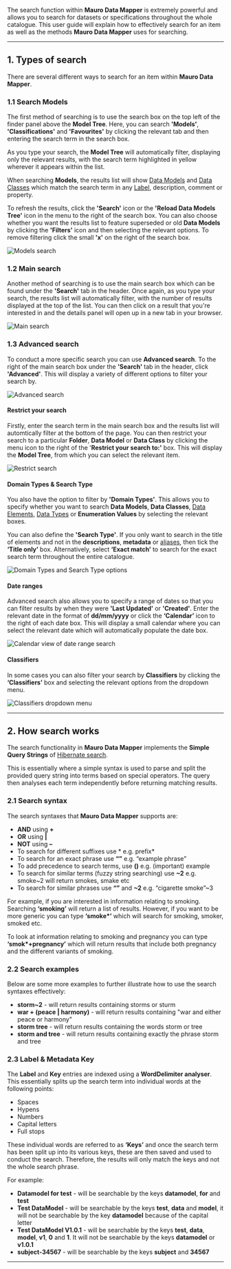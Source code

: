 The search function within **Mauro Data Mapper** is extremely powerful and allows you to search for datasets or specifications throughout the whole catalogue. This user guide will explain how to effectively search for an item as well as the methods **Mauro Data Mapper** uses for searching. 

---

## 1. Types of search

There are several different ways to search for an item within **Mauro Data Mapper**. 

### 1.1 Search Models

The first method of searching is to use the search box on the top left of the finder panel above the **Model Tree**. Here, you can search **'Models'**, **'Classifications'** and **'Favourites'** by clicking the relevant tab and then entering the search term in the search box. 

As you type your search, the **Model Tree** will automatically filter, displaying only the relevant results, with the search term highlighted in yellow wherever it appears within the list. 

When searching **Models**, the results list will show [Data Models](../../glossary/data-model/data-model.md) and [Data Classes](../../glossary/data-class/data-class.md) which match the search term in any [Label](../../glossary/label/label.md), description, comment or property.

To refresh the results, click the **'Search'** icon or the **'Reload Data Models Tree'** icon in the menu to the right of the search box. You can also choose whether you want the results list to feature superseded or old **Data Models** by clicking the **'Filters'** icon and then selecting the relevant options. To remove filtering click the small **'x'** on the right of the search box. 

![Models search](models-search.png)

### 1.2 Main search

Another method of searching is to use the main search box which can be found under the **'Search'** tab in the header. Once again, as you type your search, the results list will automatically filter, with the number of results displayed at the top of the list. You can then click on a result that you're interested in and the details panel will open up in a new tab in your browser.

![Main search](main-search.png)


### 1.3 Advanced search

To conduct a more specific search you can use **Advanced search**. To the right of the main search box under the **'Search'** tab in the header, click **'Advanced'**. This will display a variety of different options to filter your search by. 

![Advanced search](advanced-search.png)


#### Restrict your search

Firstly, enter the search term in the main search box and the results list will automtically filter at the bottom of the page. You can then restrict your search to a particular **Folder**, **Data Model** or **Data Class** by clicking the menu icon to the right of the '**Restrict your search to:'** box. This will display the **Model Tree**, from which you can select the relevant item. 

![Restrict search](restrict-search.png)


#### Domain Types & Search Type

You also have the option to filter by **'Domain Types'**. This allows you to specify whether you want to search **Data Models**, **Data Classes**, [Data Elements](../../glossary/data-element/data-element.md), [Data Types](../../glossary/data-type/data-type.md) or **Enumeration Values** by selecting the relevant boxes. 

You can also define the **'Search Type'**. If you only want to search in the title of elements and not in the **descriptions**, **metadata** or [aliases](../../glossary/aliases/aliases.md), then tick the **‘Title only’** box. Alternatively, select **‘Exact match’** to search for the exact search term throughout the entire catalogue.

![Domain Types and Search Type options](domain-search-type.png)


#### Date ranges

Advanced search also allows you to specify a range of dates so that you can filter results by when they were **'Last Updated'** or **'Created'**. Enter the relevant date in the format of **dd/mm/yyyy** or click the **‘Calendar’** icon to the right of each date box. This will display a small calendar where you can select the relevant date which will automatically populate the date box. 

![Calendar view of date range search](search-dates.png)

#### Classifiers

In some cases you can also filter your search by **Classifiers** by clicking the **‘Classifiers’** box and selecting the relevant options from the dropdown menu.  

![Classifiers dropdown menu](search-classifiers.png)

---

## 2. How search works

The search functionality in **Mauro Data Mapper** implements the **Simple Query Strings** of [Hibernate search](https://docs.jboss.org/hibernate/stable/search/reference/en-US/html_single/#_simple_query_string_queries%7CSimple). 

This is essentially where a simple syntax is used to parse and split the provided query string into terms based on special operators. The query then analyses each term independently before returning matching results. 

### 2.1 Search syntax

The search syntaxes that **Mauro Data Mapper** supports are:

* **AND** using **+**
* **OR** using **|**
* **NOT** using **–**
* To search for different suffixes use * e.g. prefix* 
* To search for an exact phrase use **“”** e.g. “example phrase”
* To add precedence to search terms, use **()** e.g. (important) example
* To search for similar terms (fuzzy string searching) use **~2** e.g. smoke~2 will return smokes, smake etc
* To search for similar phrases use **“”** and **~2** e.g. “cigarette smoke”~3

For example, if you are interested in information relating to smoking. Searching **‘smoking’** will return a list of results. However, if you want to be more generic you can type __‘smoke*’__ which will search for smoking, smoker, smoked etc. 

To look at information relating to smoking and pregnancy you can type __‘smok*+pregnancy’__ which will return results that include both pregnancy and the different variants of smoking.  

### 2.2 Search examples

Below are some more examples to further illustrate how to use the search syntaxes effectively:

* **storm~2** - will return results containing storms or sturm
* **war + (peace | harmony)** - will return results containing "war and either peace or harmony"
* **storm tree** - will return results containing the words storm or tree
* **storm and tree** - will return results containing exactly the phrase storm and tree

### 2.3 Label & Metadata Key

The **Label** and **Key** entries are indexed using a **WordDelimiter analyser**. This essentially splits up the search term into individual words at the following points:

* Spaces 
* Hypens
* Numbers
* Capital letters
* Full stops

These individual words are referred to as **‘Keys’** and once the search term has been split up into its various keys, these are then saved and used to conduct the search. Therefore, the results will only match the keys and not the whole search phrase.

For example:

* **Datamodel for test** - will be searchable by the keys **datamodel**, **for** and **test**
* **Test DataModel** - will be searchable by the keys **test**, **data** and **model**, it will not be searchable by the key **datamodel** because of the capital letter
* **Test DataModel V1.0.1** - will be searchable by the keys **test**, **data**, **model**, **v1**, **0** and **1**. It will not be searchable by the keys **datamodel** or **v1.0.1**
* **subject-34567** - will be searchable by the keys **subject** and **34567**


---